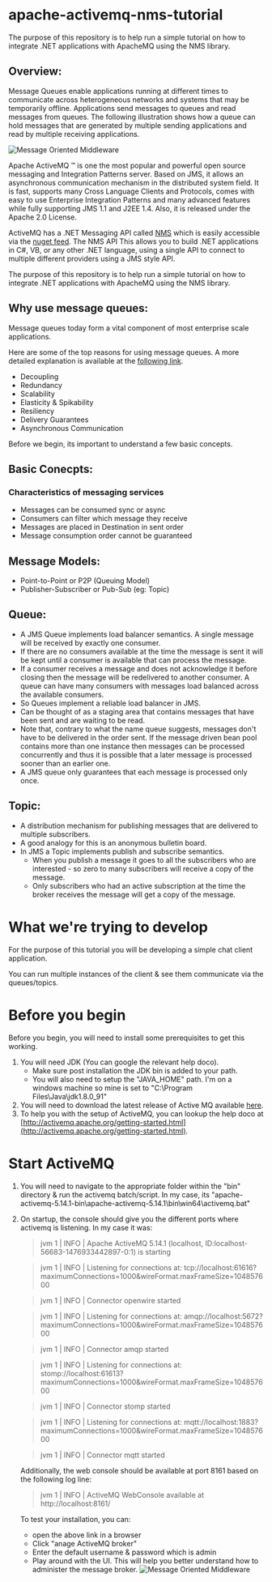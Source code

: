 # apache-activemq-nms-tutorial
The purpose of this repository is to help run a simple tutorial on how to integrate .NET applications with ApacheMQ using the NMS library. 

## Overview:
Message Queues enable applications running at different times to communicate across heterogeneous networks and systems that may be temporarily offline. Applications send messages to queues and read messages from queues. The following illustration shows how a queue can hold messages that are generated by multiple sending applications and read by multiple receiving applications.

![Message Oriented Middleware](https://i-msdn.sec.s-msft.com/dynimg/IC52920.jpeg)


Apache ActiveMQ ™ is one the most popular and powerful open source messaging and Integration Patterns server. Based on JMS, it allows an asynchronous communication mechanism in the distributed system field. It is fast, supports many Cross Language Clients and Protocols, comes with easy to use Enterprise Integration Patterns and many advanced features while fully supporting JMS 1.1 and J2EE 1.4. Also, it is released under the Apache 2.0 License.

ActiveMQ has a .NET Messaging API called [NMS](https://activemq.apache.org/nms/) which is easily accessible via the [nuget feed](https://www.nuget.org/packages/Apache.NMS.ActiveMQ/). The NMS API This allows you to build .NET applications in C#, VB, or any other .NET language, using a single API to connect to multiple different providers using a JMS style API. 

The purpose of this repository is to help run a simple tutorial on how to integrate .NET applications with ApacheMQ using the NMS library. 

## Why use message queues:
Message queues today form a vital component of most enterprise scale applications. 

Here are some of the top reasons for using message queues. A more detailed explanation is available at the [following link](https://www.iron.io/top-10-uses-for-message-queue/).
* Decoupling 
* Redundancy 
* Scalability 
* Elasticity & Spikability
* Resiliency 
* Delivery Guarantees
* Asynchronous Communication

Before we begin, its important to understand a few basic concepts.

## Basic Conecpts: 
### Characteristics of messaging services
* Messages can be consumed sync or async
* Consumers can filter which message they receive
* Messages are placed in Destination in sent order
* Message consumption order cannot be guaranteed

## Message Models:
* Point-to-Point or P2P (Queuing Model)
* Publisher-Subscriber or Pub-Sub (eg: Topic)

## Queue:
* A JMS Queue implements load balancer semantics. A single message will be received by exactly one consumer.
* If there are no consumers available at the time the message is sent it will be kept until a consumer is available that can process the message.
* If a consumer receives a message and does not acknowledge it before closing then the message will be redelivered to another consumer. A queue can have many consumers with messages load balanced across the available consumers.
* So Queues implement a reliable load balancer in JMS.
* Can be thought of as a staging area that contains messages that have been sent and are waiting to be read.
* Note that, contrary to what the name queue suggests, messages don't have to be delivered in the order sent. If the message driven bean pool contains more than one instance then messages can be processed concurrently and thus it is possible that a later message is processed sooner than an earlier one.
* A JMS queue only guarantees that each message is processed only once.

## Topic:
* A distribution mechanism for publishing messages that are delivered to multiple subscribers.
* A good analogy for this is an anonymous bulletin board.
* In JMS a Topic implements publish and subscribe semantics.
    * When you publish a message it goes to all the subscribers who are interested - so zero to many subscribers will receive a copy of the message.
    * Only subscribers who had an active subscription at the time the broker receives the message will get a copy of the message.

# What we're trying to develop
For the purpose of this tutorial you will be developing a simple chat client application.

You can run multiple instances of the client & see them communicate via the queues/topics.

# Before you begin
Before you begin, you will need to install some prerequisites to get this working.
1. You will need JDK (You can google the relevant help doco).
    * Make sure post installation the JDK bin is added to your path.
    * You will also need to setup the "JAVA_HOME" path. I'm on a windows machine so mine is set to "C:\Program Files\Java\jdk1.8.0_91"
2. You will need to download the latest release of Active MQ available [here](http://activemq.apache.org/download.html).
3. To help you with the setup of ActiveMQ, you can lookup the help doco at [http://activemq.apache.org/getting-started.html](http://activemq.apache.org/getting-started.html).

# Start ActiveMQ
1. You will need to navigate to the appropriate folder within the "bin" directory & run the activemq batch/script. In my case, its "apache-activemq-5.14.1-bin\apache-activemq-5.14.1\bin\win64\activemq.bat"
2. On startup, the console should give you the different ports where activemq is listening. In my case it was:
    > jvm 1    |  INFO | Apache ActiveMQ 5.14.1 (localhost, ID:localhost-56683-1476933442897-0:1) is starting

    > jvm 1    |  INFO | Listening for connections at: tcp://localhost:61616?maximumConnections=1000&wireFormat.maxFrameSize=104857600

    > jvm 1    |  INFO | Connector openwire started

    > jvm 1    |  INFO | Listening for connections at: amqp://localhost:5672?maximumConnections=1000&wireFormat.maxFrameSize=104857600

    > jvm 1    |  INFO | Connector amqp started

    > jvm 1    |  INFO | Listening for connections at: stomp://localhost:61613?maximumConnections=1000&wireFormat.maxFrameSize=104857600

    > jvm 1    |  INFO | Connector stomp started

    > jvm 1    |  INFO | Listening for connections at: mqtt://localhost:1883?maximumConnections=1000&wireFormat.maxFrameSize=104857600

    > jvm 1    |  INFO | Connector mqtt started

    Additionally, the web console should be available at port 8161 based on the following log line:
    > jvm 1    |  INFO | ActiveMQ WebConsole available at http://localhost:8161/
    
    To test your installation, you can:
    * open the above link in a browser
    * Click "anage ActiveMQ broker"
    * Enter the default username & password which is admin
    * Play around with the UI. This will help you better understand how to administer the message broker.
    ![Message Oriented Middleware](http://blogs.mulesoft.com/wp-content/gallery/activemq/activemq-admin.png)
    





